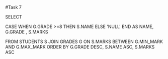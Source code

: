 #Task 7

SELECT

CASE WHEN G.GRADE >=8 THEN S.NAME ELSE 'NULL' END AS NAME,
G.GRADE , S.MARKS

FROM STUDENTS S JOIN GRADES G ON
S.MARKS BETWEEN G.MIN_MARK AND G.MAX_MARK
ORDER BY G.GRADE DESC, S.NAME ASC, S.MARKS ASC
